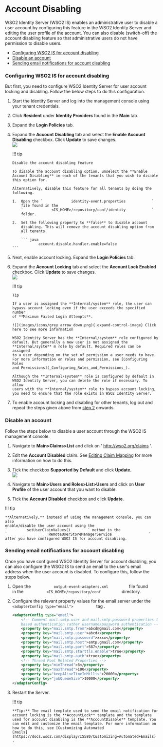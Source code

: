 # Account Disabling

WSO2 Identity Server (WSO2 IS) enables an administrative user to disable
a user account by configuring this feature in the WSO2 Identity Server
and editing the user profile of the account. You can also disable
(switch-off) the account disabling feature so that administrative users
do not have permission to disable users.

-   [Configuring WSO2 IS for account
    disabling](#AccountDisabling-ConfiguringWSO2ISforaccountdisabling)
-   [Disable an account](#AccountDisabling-Disableanaccount)
-   [Sending email notifications for account
    disabling](#AccountDisabling-Sendingemailnotificationsforaccountdisabling)

### Configuring WSO2 IS for account disabling

But first, you need to configure WSO2 Identity Server for user account
locking and disabling. Follow the below steps to do this configuration.

1.  Start the Identity Server and log into the management console using
    your tenant credentials.
2.  Click **Resident** under **Identity Providers** found in the
    **Main** tab.
3.  Expand the **Login Policies** tab.
4.  Expand the **Account Disabling** tab and select the **Enable Account
    Disabling** checkbox. Click **Update** to save changes.  
    ![]( ../../assets/img/103330604/119113135.png) 

    !!! tip
    
        Disable the account disabling feature
    
        To disable the account disabling option, unselect the **Enable
        Account Disabling** in each of the tenants that you wish to disable
        this option for.
    
        Alternatively, disable this feature for all tenants by doing the
        following.
    
        1.  Open the `             identity-event.properties            `
            file found in the
            `             <IS_HOME>/repository/conf/identity            `
            folder.
    
        2.  Set the following property to **false** to disable account
            disabling. This will remove the account disabling option from
            all tenants.
    
            ``` java
                    account.disable.handler.enable=false
        ```


5.  Next, enable account locking. Expand the **Login Policies** tab.
6.  Expand the **Account Locking** tab and select the **Account Lock
    Enabled** checkbox. Click **Update** to save changes.  
    ![]( ../../assets/img/103330604/119113139.png) 

    !!! tip
    
        Tip
    
        If a user is assigned the **Internal/system** role, the user can
        bypass account locking even if the user exceeds the specified number
        of **Maximum Failed Login Attempts**.
    
        ![](images/icons/grey_arrow_down.png){.expand-control-image} Click
        here to see more information
    
        WSO2 Identity Server has the **Internal/system** role configured by
        default. But generally a new user is not assigned the
        **Internal/syste** m role by default. Required roles can be assigned
        to a user depending on the set of permission a user needs to have.
        For more information on roles and permission, see [Configuring Roles
        and Permissions](_Configuring_Roles_and_Permissions_).
    
        Although the **Internal/system** role is configured by default in
        WSO2 Identity Server, you can delete the role if necessary. To allow
        users with the **Internal/system** role to bypass account locking,
        you need to ensure that the role exists in WSO2 Identity Server.
    

7.  To enable account locking and disabling for other tenants, log out
    and repeat the steps given above from [step
    2](#AccountDisabling-step2) onwards.

### Disable an account

Follow the steps below to disable a user account through the WSO2 IS
management console.

1.  Navigate to **Main\>Claims\>List** and click on '
    http://wso2.org/claims '.

2.  Edit the **Account Disabled** claim. See [Editing Claim
    Mapping](_Editing_Claim_Mapping_) for more information on how to do
    this.

3.  Tick the checkbox **Supported by Default** and click **Update.**  
    ![]( ../../assets/img/103330604/103330606.png) 
4.  Navigate to **Main\>Users and Roles\>List\>Users** and click on
    **User Profile** of the user account that you want to disable.
5.  Tick the **Account Disabled** checkbox and click **Update**.

!!! tip
    
    **Alternatively,** instead of using the management console, you can also
    enable/disable the user account using the
    `         setUserClaimValues()        ` method in the
    `                   RemoteUserStoreManagerService                 `
    after you have configured WSO2 IS for account disabling.
    

### Sending email notifications for account disabling

Once you have configured WSO2 Identity Server for account disabling, you
can also configure the WSO2 IS to send an email to the user's email
address when the user account is disabled. To configure this, follow the
steps below.  

1.  Open the `           output-event-adapters.xml          ` file found
    in the `           <IS_HOME>/repository/conf          ` directory.
2.  Configure the relevant property values for the email server under
    the `            <adapterConfig type="email">           ` tag .

    ``` xml
    <adapterConfig type="email">
        <!-- Comment mail.smtp.user and mail.smtp.password properties to support connecting SMTP servers which use trust
        based authentication rather username/password authentication -->
        <property key="mail.smtp.from">abcd@gmail.com</property>
        <property key="mail.smtp.user">abcd</property>
        <property key="mail.smtp.password">xxxx</property>
        <property key="mail.smtp.host">smtp.gmail.com</property>
        <property key="mail.smtp.port">587</property>
        <property key="mail.smtp.starttls.enable">true</property>
        <property key="mail.smtp.auth">true</property>
        <!-- Thread Pool Related Properties -->
        <property key="minThread">8</property>
        <property key="maxThread">100</property>
        <property key="keepAliveTimeInMillis">20000</property>
        <property key="jobQueueSize">10000</property>
    </adapterConfig>
    ```

3.  Restart the Server.

    !!! tip
    
        **Tip:** The email template used to send the email notification for
        account locking is the **AccountLock** template and the template
        used for account disabling is the **AccountDisable** template. You
        can edit and customize the email template. For more information on
        how to do this, see [Customizing Automated
        Emails](https://docs.wso2.com/display/IS580/Customizing+Automated+Emails)
        .
    
